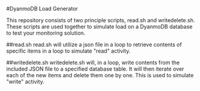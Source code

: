 #DyanmoDB Load Generator

This repository consists of two principle scripts, read.sh and writedelete.sh. These scripts are used together to simulate load on a DyanmoDB database to test your monitoring solution.


##read.sh
read.sh will utilize a json file in a loop to retrieve contents of specific items in a loop to simulate "read" activity.

##writedelete.sh
writedelete.sh will, in a loop, write contents from the included JSON file to a specified database table. It will then iterate over each of the new items and delete them one by one. This is used to simulate "write" activity.
